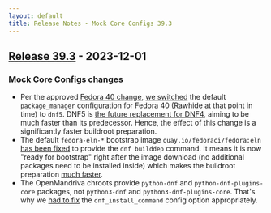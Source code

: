 ```yaml
---
layout: default
title: Release Notes - Mock Core Configs 39.3
---
```


## [Release 39.3](https://rpm-software-management.github.io/mock/Release-Notes-Configs-39.3) - 2023-12-01

### Mock Core Configs changes

- Per the approved [Fedora 40 change](https://fedoraproject.org/wiki/Changes/BuildWithDNF5),
  [we switched][PR#1256] the default `package_manager` configuration for Fedora 40
  (Rawhide at that point in time) to `dnf5`.  DNF5 is [the future replacement for
  DNF4](https://fedoraproject.org/wiki/Changes/ReplaceDnfWithDnf5), aiming to be
  much faster than its predecessor.  Hence, the effect of this change is a
  significantly faster buildroot preparation.
- The default `fedora-eln-*` bootstrap image `quay.io/fedoraci/fedora:eln`
  [has been fixed](https://github.com/fedora-eln/eln/issues/166) to provide
  the `dnf builddep` command.  It means it is now "ready for bootstrap" right
  after the image download (no additional packages need to be installed inside)
  which makes the buildroot preparation
  [much faster](https://rpm-software-management.github.io/mock/Feature-container-for-bootstrap).
- The OpenMandriva chroots provide `python-dnf` and `python-dnf-plugins-core`
  packages, not `python3-dnf` and `python3-dnf-plugins-core`.  That's why we
  [had to fix][issue#1251] the `dnf_install_command` config option appropriately.

[PR#1256]: https://github.com/rpm-software-management/mock/pull/1256
[issue#1251]: https://github.com/rpm-software-management/mock/issues/1251
